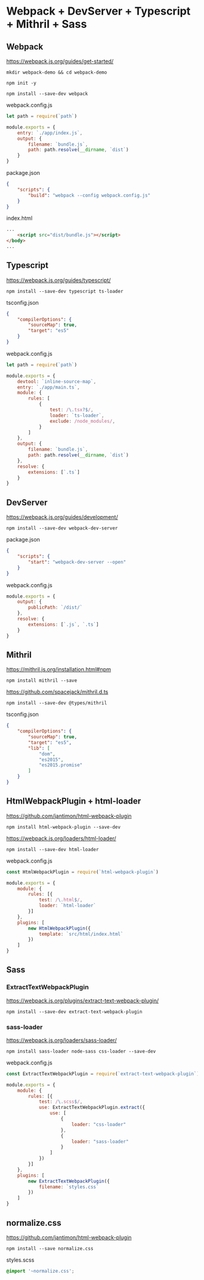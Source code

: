 # Webpack + DevServer + Typescript + Mithril + Sass
## Webpack
https://webpack.js.org/guides/get-started/

`mkdir webpack-demo && cd webpack-demo`

`npm init -y`

`npm install --save-dev webpack`

webpack.config.js
```javascript
let path = require(`path`)

module.exports = {
	entry: `./app/index.js`,
	output: {
		filename: `bundle.js`,
		path: path.resolve(__dirname, `dist`)
	}
}
```

package.json
```json
{
	"scripts": {
		"build": "webpack --config webpack.config.js"
	}
}
```

index.html
```html
...
	<script src="dist/bundle.js"></script>
</body>
...
```

## Typescript
https://webpack.js.org/guides/typescript/

`npm install --save-dev typescript ts-loader`

tsconfig.json
```json
{
	"compilerOptions": {
		"sourceMap": true,
		"target": "es5"
	}
}
```

webpack.config.js
```javascript
let path = require(`path`)

module.exports = {
	devtool: `inline-source-map`,
	entry: `./app/main.ts`,
	module: {
		rules: [
			{
				test: /\.tsx?$/,
				loader: `ts-loader`,
				exclude: /node_modules/,
			}
		]
	},
	output: {
		filename: `bundle.js`,
		path: path.resolve(__dirname, `dist`)
	},
	resolve: {
		extensions: [`.ts`]
	}
}
```

## DevServer
https://webpack.js.org/guides/development/

`npm install --save-dev webpack-dev-server`

package.json
```json
{
	"scripts": {
		"start": "webpack-dev-server --open"
	}
}
```

webpack.config.js
```javascript
module.exports = {
	output: {
		publicPath: `/dist/`
	},
	resolve: {
		extensions: [`.js`, `.ts`]
	}
}
```

## Mithril
https://mithril.js.org/installation.html#npm

`npm install mithril --save`

https://github.com/spacejack/mithril.d.ts

`npm install --save-dev @types/mithril`

tsconfig.json
```json
{
	"compilerOptions": {
		"sourceMap": true,
		"target": "es5",
		"lib": [
			"dom",
			"es2015",
			"es2015.promise"
		]
	}
}
```

## HtmlWebpackPlugin + html-loader
https://github.com/jantimon/html-webpack-plugin

`npm install html-webpack-plugin --save-dev`

https://webpack.js.org/loaders/html-loader/

`npm install --save-dev html-loader`

webpack.config.js
```javascript
const HtmlWebpackPlugin = require(`html-webpack-plugin`)

module.exports = {
	module: {
		rules: [{
			test: /\.html$/,
			loader: `html-loader`
		}]
	},
	plugins: [
		new HtmlWebpackPlugin({
			template: `src/html/index.html`
		})
	]
}
```

## Sass
### ExtractTextWebpackPlugin
https://webpack.js.org/plugins/extract-text-webpack-plugin/

`npm install --save-dev extract-text-webpack-plugin`

### sass-loader
https://webpack.js.org/loaders/sass-loader/

`npm install sass-loader node-sass css-loader --save-dev`

webpack.config.js
```javascript
const ExtractTextWebpackPlugin = require(`extract-text-webpack-plugin`)

module.exports = {
	module: {
		rules: [{
			test: /\.scss$/,
			use: ExtractTextWebpackPlugin.extract({
				use: [
					{
						loader: "css-loader"
					},
					{
						loader: "sass-loader"
					}
				]
			})
		}]
	},
	plugins: [
		new ExtractTextWebpackPlugin({
			filename: `styles.css`
		})
	]
}
```

## normalize.css
https://github.com/jantimon/html-webpack-plugin

`npm install --save normalize.css`

styles.scss
```css
@import '~normalize.css';
```

<!--"Basic HTML5 page": {
	"prefix": "html5",
	"body": [
		"<!DOCTYPE html>",
		"<html lang=\"en\">",
		"",
		"<head>",
		"\t<meta charset=\"utf-8\">",
		"\t<meta name=\"viewport\" content=\"width=device-width, initial-scale=1, shrink-to-fit=no\">",
		"",
		"\t<title>${1:title}</title>",
		"\t<!--<link rel=\"stylesheet\" href=\"dist/style.css\">",
		"</head>",
		"",
		"<body>",
		"\t<h1>Hello, ${1:title}!</h1>$0",
		"",
		"\t<!--<script src=\"dist/bundle.js\"></script>",
		"</body>",
		"",
		"</html>"
	],
	"description": "Basic HTML5 page"
}-->

<!--"Mithril component": {
	"prefix": "mithril component",
	"body": [
		"import * as m from 'mithril'",
		"import { Component } from 'mithril'",
		"",
		"export interface Attrs { }",
		"interface State { }",
		"",
		"type Vnode = m.Vnode<Attrs, State>",
		"type VnodeDOM = m.VnodeDOM<Attrs, State>",
		"",
		"export const ${1:ComponentName}: Component<Attrs, State> = {",
		"",
		"\t// oninit(vnode) { },",
		"",
		"\tview(vnode) {",
		"\t\treturn (",
		"\t\t\tm(`div`,",
		"\t\t\t\t`${1:ComponentName}`",
		"\t\t\t)",
		"\t\t)",
		"\t},",
		"",
		"\t// oncreate(vnode) { },",
		"\t// onbeforeupdate(vnode, old) { },",
		"\t// onupdate(vnode) { },",
		"\t// onbeforeremove(vnode) { },",
		"\t// onremove(vnode) { }",
		"}"
	],
	"description": "Mithril component"
}-->